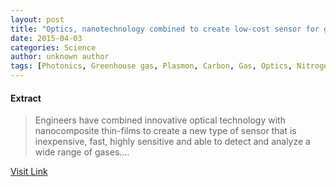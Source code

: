 ```yaml
---
layout: post
title: "Optics, nanotechnology combined to create low-cost sensor for gases"
date: 2015-04-03
categories: Science
author: unknown author
tags: [Photonics, Greenhouse gas, Plasmon, Carbon, Gas, Optics, Nitrogen, Infrared, Thin film, Sensor, Gas detector, Chemistry, Materials, Artificial objects, Applied and interdisciplinary physics, Physical sciences, Manufacturing, Physical chemistry, Technology, Artificial materials]
---
```





#### Extract
>Engineers have combined innovative optical technology with nanocomposite thin-films to create a new type of sensor that is inexpensive, fast, highly sensitive and able to detect and analyze a wide range of gases....



[Visit Link](http://phys.org/news347213624.html)



